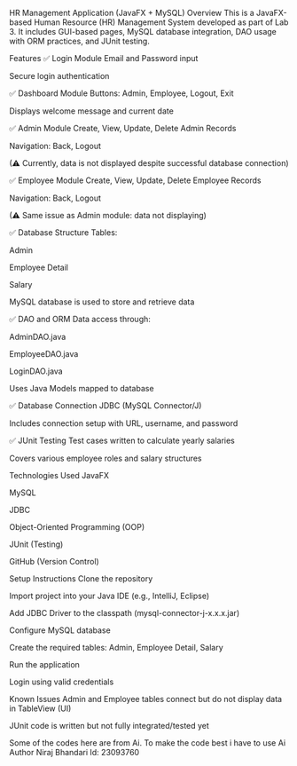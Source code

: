 HR Management Application (JavaFX + MySQL)
Overview
This is a JavaFX-based Human Resource (HR) Management System developed as part of Lab 3. It includes GUI-based pages, MySQL database integration, DAO usage with ORM practices, and JUnit testing.

Features
✅ Login Module
Email and Password input

Secure login authentication

✅ Dashboard Module
Buttons: Admin, Employee, Logout, Exit

Displays welcome message and current date

✅ Admin Module
Create, View, Update, Delete Admin Records

Navigation: Back, Logout

(⚠ Currently, data is not displayed despite successful database connection)

✅ Employee Module
Create, View, Update, Delete Employee Records

Navigation: Back, Logout

(⚠ Same issue as Admin module: data not displaying)

✅ Database Structure
Tables:

Admin

Employee Detail

Salary

MySQL database is used to store and retrieve data

✅ DAO and ORM
Data access through:

AdminDAO.java

EmployeeDAO.java

LoginDAO.java

Uses Java Models mapped to database

✅ Database Connection
JDBC (MySQL Connector/J)

Includes connection setup with URL, username, and password

✅ JUnit Testing
Test cases written to calculate yearly salaries

Covers various employee roles and salary structures

Technologies Used
JavaFX

MySQL

JDBC

Object-Oriented Programming (OOP)

JUnit (Testing)

GitHub (Version Control)

Setup Instructions
Clone the repository

Import project into your Java IDE (e.g., IntelliJ, Eclipse)

Add JDBC Driver to the classpath (mysql-connector-j-x.x.x.jar)

Configure MySQL database

Create the required tables: Admin, Employee Detail, Salary

Run the application

Login using valid credentials

Known Issues
Admin and Employee tables connect but do not display data in TableView (UI)

JUnit code is written but not fully integrated/tested yet

Some  of the codes here are from Ai. To make the code best i have to use Ai
Author
Niraj Bhandari
Id: 23093760
